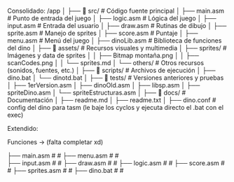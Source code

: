 Consolidado:
/app
│
├── 📁 src/                    # Código fuente principal
│   ├── main.asm              # Punto de entrada del juego
│   ├── logic.asm             # Lógica del juego
│   ├── input.asm             # Entrada del usuario
│   ├── draw.asm              # Rutinas de dibujo
│   ├── sprite.asm            # Manejo de sprites
│   ├── score.asm             # Puntaje
│   ├── menu.asm              # Menú del juego
│   ├── dinoLib.asm           # Biblioteca de funciones del dino
│
├── 📁 assets/                # Recursos visuales y multimedia
│   ├── sprites/              # Imágenes y data de sprites
│   │   ├── Bitmap montaña.png
│   │   ├── scanCodes.png
│   │   └── sprites.md
│   └── others/               # Otros recursos (sonidos, fuentes, etc.)
│
├── 📁 scripts/               # Archivos de ejecución
│   ├── dino.bat
│   └── dinotd.bat
│
├── 📁 tests/                 # Versiones anteriores y pruebas
│   ├── 1erVersion.asm
│   ├── dinoOld.asm
│   ├── libsp.asm
│   ├── spriteDino.asm
│   └── spriteEstructuras.asm
│
├── 📁 docs/                  # Documentación
│   ├── readme.md
│   ├── readme.txt
│   ├── dino.conf    # config del dino para tasm (le baje los cyclos y ejecuta directo el .bat con el exec)

Extendido:

Funciones -> (falta completar xd)

├── main.asm       # 
                   # 
├── menu.asm       # 
                   #                    
├── input.asm      # 
                   # 
├── draw.asm       # 
                   # 
├── logic.asm      # 
                   # 
├── score.asm      # 
                   # 
├── sprites.asm    # 
                   # 
├── dino.bat       # 
                   # 
